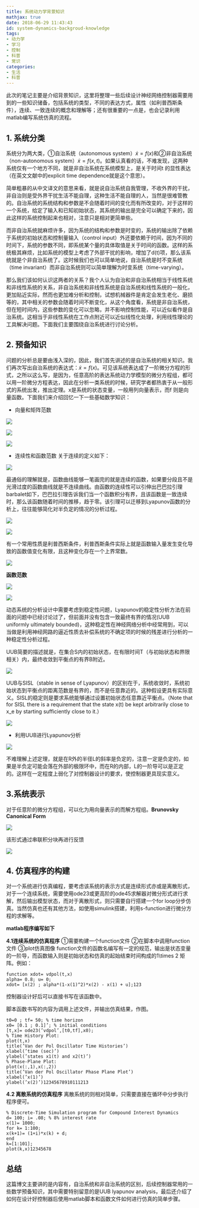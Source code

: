 ```yaml
---
title: 系统动力学背景知识
mathjax: true
date: 2018-06-29 11:43:43
id: system-dynamics-backgroud-knowledge
tags:
- 动力学
- 学习
- 控制
- 科普
- 常识
categories:
- 生活
- 科普
---
```


此次的笔记主要是介绍背景知识，这里将整理一些后续设计神经网络控制器需要用到的一些知识储备，包括系统的类型，不同的表达方式，属性（如利普西斯条件），连续、一致连续的概念和理解等；还有很重要的一点是，也会记录利用matlab编写系统仿真的流程。

<!---more--->

## 1. 系统分类

系统分为两大类，①自治系统（autonomous system）$\dot{x}=f(x)$和②非自治系统（non-autonomous system）$\dot{x}=f(x,t)$。如果认真看的话，不难发现，这两种系统仅有一个地方不同，就是非自治系统在系统模型上，是关于时间t 的显性表达（在英文文献中的explicit time dependence就是这个意思）。

简单粗暴的从中文译文的意思来看，就是说自治系统自我管理，不收外界的干扰，非自治则是受外界干扰生活不能自理，这种生活不能自理的人，当然是很难管教的。自治系统的系统结构和参数是不会随着时间的变化而有所改变的，对于这样的一个系统，给定了输入和已知初始状态，其系统的输出是完全可以确定下来的，因此这样的系统控制起来也相对，注意只是相对更简单些。

而非自治系统就麻烦许多，因为系统的结构和参数是时变的，系统的输出除了依赖于系统的初始状态和控制量输入（control input）外还要依赖于时间，因为不同的时间下，系统的参数不同，即系统某个量的具体取值是关于时间的函数。这样的系统极其麻烦，比如系统的模型上考虑了外部干扰的影响，增加了d(t)项，那么该系统就是个非自治系统了。这时候我们也可以简单地说，自治系统是时不变系统（time invariant）而非自治系统则可以简单理解为时变系统（time-varying）。

那么我们该如何认识这两者的关系？我个人认为自治和非自治系统相当于线性系统和非线性系统的关系，非自治系统和非线性系统是自治系统和线性系统的一般化，更加贴近实际，然而也更加难分析和控制，试想机械器件是肯定会发生老化、磨损等的，其中相关的参数会随着时间不断变化，从这个角度看，系统是非自治系统，但在短时间内，这些参数的变化可以忽略，并不影响控制性能，可以近似看作是自治系统。这相当于非线性系统在工作点附近可以近似线性化处理，利用线性理论的工具解决问题。下面我们主要围绕自治系统进行讨论分析。

## 2. 预备知识

问题的分析总是要由浅入深的，因此，我们首先讲述的是自治系统的相关知识。我们再次写出自治系统的表达式：$\dot{x}=f(x)$。可见该系统表达成了一阶微分方程的形式，之所以这么写，是因为，任意高阶的表达系统动力学模型的微分方程组，都可以用一阶微分方程表达，因此在分析一类系统的时候，研究学者都热衷于从一般形式的系统出发，推出定理。x是系统的状态变量，一般用列向量表示，而f 则是向量函数。下面我们来介绍回忆一下一些基础数学知识：

- 向量和矩阵范数 

![](https://zymin-1255632454.cos.ap-shanghai.myqcloud.com/control/13.png) 

![](https://zymin-1255632454.cos.ap-shanghai.myqcloud.com/control/131.png)

![](https://zymin-1255632454.cos.ap-shanghai.myqcloud.com/control/132.png) 

- 连续性和函数范数 
  关于连续的定义如下： 

![](https://zymin-1255632454.cos.ap-shanghai.myqcloud.com/control/14.png) 

最通俗的理解就是，函数曲线能够一笔画完的就是连续的函数，如果要分段且不是光滑过度的函数曲线就是不连续曲线。由函数的连续性可以引伸出巴巴拉引理barbalet如下，巴巴拉引理告诉我们当一个函数积分有界，且该函数是一致连续时，那么该函数随着时间的推移，趋于零。该引理可以迁移到Lyapunov函数的分析上，往往能够简化对半负定的情况的分析过程。 

![](https://zymin-1255632454.cos.ap-shanghai.myqcloud.com/control/15.png) 

![](https://zymin-1255632454.cos.ap-shanghai.myqcloud.com/control/16.png) 

有一个常用性质是利普西斯条件，利普西斯条件实际上就是函数输入量发生变化导致的函数值变化有限，且这种变化存在一个上界常数。 

![](https://zymin-1255632454.cos.ap-shanghai.myqcloud.com/control/17.png) 

**函数范数** 

![](https://zymin-1255632454.cos.ap-shanghai.myqcloud.com/control/18.png) 

![](https://zymin-1255632454.cos.ap-shanghai.myqcloud.com/control/19.png) 

动态系统的分析设计中需要考虑到稳定性问题，Lyapunov的稳定性分析方法在前面的问题中已经讨论过了，但前面并没有包含一致最终有界的情况(UUB uniformly ultimately bounded)，这种稳定性在神经网络分析中经常用到，可以当做是利用神经网路的逼近性质去补偿系统的不确定项的时候的残差进行分析的一种稳定性分析过程。

UUB简要的描述就是，在集合S内的初始状态，在有限时间T（与初始状态和界限相关）内，最终收敛到平衡点的有界B附近。 

![](https://zymin-1255632454.cos.ap-shanghai.myqcloud.com/control/20.png) 

UUB与SISL（stable in sense of Lyapunov）的区别在于，系统收敛时，系统初始状态到平衡点的距离范数是有界的，而不是任意靠近的。这种假设更具有实际意义。SISL的稳定则是要求系统能够通过设置初始状态任意靠近平衡点。（Note that for SISL there is a requirement that the state x(t) be kept arbitrarily close to x_e by starting sufficiently close to it.） 

![](https://zymin-1255632454.cos.ap-shanghai.myqcloud.com/control/21.png) 

- 利用UUB进行Lyapunov分析 

![](https://zymin-1255632454.cos.ap-shanghai.myqcloud.com/control/22.png) 

不难理解上述定理，就是在R外的半径L的斜率是负定的，注意一定是负定的，如果是半负定可能会落在外部的极限环中，而在R的内部，L的一阶导可以是正定的。这样在一定程度上弱化了对控制器设计的要求，使控制器更具现实意义。

## 3.系统表示

对于任意阶的微分方程组，可以化为用向量表示的而解方程组。**Brunovsky Canonical Form** 

![](https://zymin-1255632454.cos.ap-shanghai.myqcloud.com/control/23.png) 

该形式通过串联积分块再进行反馈 

![](https://zymin-1255632454.cos.ap-shanghai.myqcloud.com/control/24.png) 

## 4. 仿真程序的构建

对一个系统进行仿真编程，要考虑该系统的表示方式是连续形式亦或是离散形式，对于一个连续系统，需要使用ode23或更高阶的ode45求解器对微分形式进行求解，然后输出模型状态，而对于离散形式，则只需要自行搭建一个for loop分步仿真。当然仿真也还有其他方法，如使用simulink搭建，利用s-function进行微分方程的求解等。

**matlab程序编写如下**

**4.1连续系统的仿真程序** 
①需要构建一个function文件 
②在脚本中调用function文件 
③plot仿真图像 
function文件的函数名编写有一定的规范，输出是状态变量的一阶导，而函数输入则是初始状态和仿真的起始结束时间构成的1\times 2 矩阵。例如：

```
function xdot= vdpol(t,x)
alpha= 0.8; u= 0;
xdot= [x(2) ; alpha*(1-x(1)^2)*x(2) - x(1) + u];123
```

控制器设计好后可以直接书写在该函数中。

脚本函数书写的内容为调用上述文件，并输出仿真结果，作图。

```
t0=0 ; tf= 50; % time horizon
x0= [0.1 ; 0.1]’; % initial conditions
[t,x]= ode23(’vdpol’,[t0,tf],x0);
% Time History Plot:
plot(t,x)
title(’Van der Pol Oscillator Time Histories’)
xlabel(’time (sec)’)
ylabel(’states x1(t) and x2(t)’)
% Phase-Plane Plot:
plot(x(:,1),x(:,2))
title(’Van der Pol Oscillator Phase Plane Plot’)
xlabel(’x(1)’)
ylabel(’x(2)’)12345678910111213
```

**4.2 离散系统的仿真程序** 
离散系统的则相对简单，只需要直接在循环中分步执行程序便可。

```
% Discrete-Time Simulation program for Compound Interest Dynamics
d= 100; i= .08; % 8% interest rate
x(1)= 1000;
for k= 1:100;
x(k+1)= (1+i)*x(k) + d;
end
k=[1:101];
plot(k,x)12345678
```

## 总结

这篇博文主要讲的是内容有，自治系统和非自治系统的区别，后续控制器常用的一些数学预备知识，其中需要特别留意的是UUB lyapunov analysis，最后还介绍了如何在设计好控制器后使用matlab脚本和函数文件如何进行仿真的简单步骤。